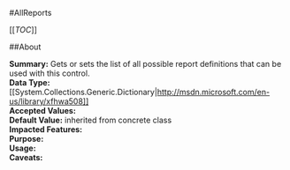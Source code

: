 #AllReports

[[_TOC_]]

##About

**Summary:**  Gets or sets the list of all possible report definitions that can be used with this control.   
**Data Type:** [[System.Collections.Generic.Dictionary|http://msdn.microsoft.com/en-us/library/xfhwa508]]  
**Accepted Values:**   
**Default Value:** inherited from concrete class  
**Impacted Features:**   
**Purpose:**   
**Usage:**   
**Caveats:**   

